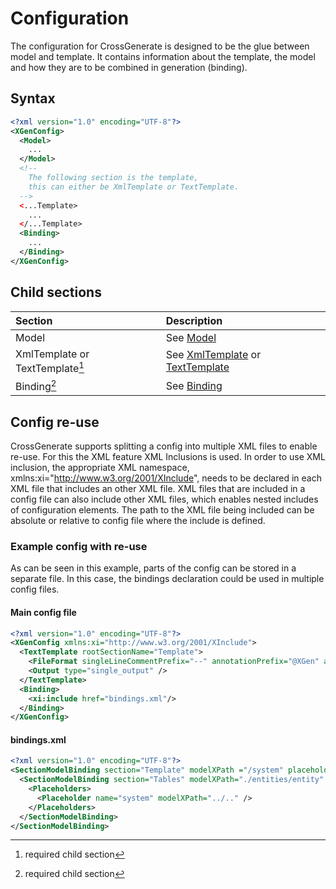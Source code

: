 # Configuration

The configuration for CrossGenerate is designed to be the glue between model and template. It contains information about the template, the model and how they are to be combined in generation (binding).

## Syntax

``` xml
<?xml version="1.0" encoding="UTF-8"?>
<XGenConfig>
  <Model>
    ...
  </Model>
  <!--
    The following section is the template,
    this can either be XmlTemplate or TextTemplate.
  -->
  <...Template>
    ...
  </...Template>
  <Binding>
    ...
  </Binding>
</XGenConfig>
```

## Child sections
| Section                             | Description |
|:---                                 |:--- |
| Model                               | See [Model](./Model) |
| XmlTemplate or TextTemplate[^1]     | See [XmlTemplate](./Template/XmlTemplate) or [TextTemplate](./Template/TextTemplate) |
| Binding[^1]                         | See [Binding](./Binding) |


## Config re-use
CrossGenerate supports splitting a config into multiple XML files to enable re-use. For this the XML feature XML Inclusions is used.
In order to use XML inclusion, the appropriate XML namespace, xmlns:xi="http://www.w3.org/2001/XInclude", needs to be declared in each XML file that includes an other XML file. XML files that are included in a config file can also include other XML files, which enables nested includes of configuration elements. The path to the XML file being included can be absolute or relative to config file where the include is defined.

### Example config with re-use
As can be seen in this example, parts of the config can be stored in a separate file. In this case, the bindings declaration could be used in multiple config files.

#### Main config file
``` xml
<?xml version="1.0" encoding="UTF-8"?>            
<XGenConfig xmlns:xi="http://www.w3.org/2001/XInclude">
  <TextTemplate rootSectionName="Template">
    <FileFormat singleLineCommentPrefix="--" annotationPrefix="@XGen" annotationArgsPrefix="(" annotationArgsSuffix=")" />
    <Output type="single_output" />
  </TextTemplate>              
  <Binding>        
    <xi:include href="bindings.xml"/>
  </Binding>          
</XGenConfig>

```

#### bindings.xml
``` xml
<?xml version="1.0" encoding="UTF-8"?>     
<SectionModelBinding section="Template" modelXPath ="/system" placeholderName="system">
  <SectionModelBinding section="Tables" modelXPath="./entities/entity" placeholderName="table">
    <Placeholders>
      <Placeholder name="system" modelXPath="../.." />
    </Placeholders>
  </SectionModelBinding>
</SectionModelBinding>
```
[comment]: Footnotes
[^1]: required child section